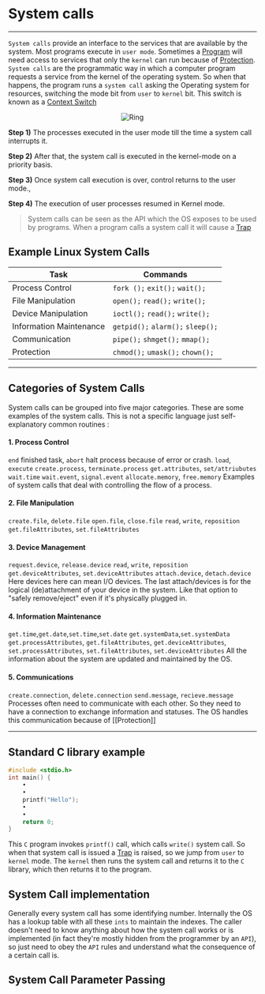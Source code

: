 # System calls
<hr>

`System calls` provide an interface to the services that are available by the system.  Most programs execute in `user mode`.
Sometimes a [Program](Program.md) will need access to services that only the `kernel` can run because of [Protection](Protection.md). 
`System calls` are the programmatic way in which a computer program requests a service from the kernel of the operating system.
So when that happens, the program runs a `system call` asking the Operating system for resources, switching the mode bit from `user` to `kernel` bit. 
This switch is known as a [Context Switch](Context_Switch.md)

<p align="center">
	<img src="https://www.guru99.com/images/1/121119_0451_SystemCalli3.png"
 alt="Ring">
</p>

**Step 1)** The processes executed in the user mode till the time a system call interrupts it. 

**Step 2)** After that, the system call is executed in the kernel-mode on a priority basis.

**Step 3)** Once system call execution is over, control returns to the user mode.,

**Step 4)** The execution of user processes resumed in Kernel mode.
>System calls can be seen as the API which the OS exposes to be used by programs. When a program calls a system call it will cause a [Trap](Trap.md)

## Example Linux System Calls

Task|Commands
------------ | ------------
Process Control | `fork ();` `exit();` `wait();` 
File Manipulation | `open();` `read();` `write();`
Device Manipulation | `ioctl();` `read();` `write();`
Information Maintenance | `getpid();` `alarm();` `sleep();`
Communication | `pipe();` `shmget();` `mmap();`
Protection | `chmod();` `umask();` `chown();`
<hr>

## Categories of System Calls
System calls can be grouped into five major categories. These are some examples of the system calls. This is not a specific language just self-explanatory common routines :

#### 1. Process Control
`end` finished task, `abort` halt process because of error or crash.
`load`, `execute`
`create.process`, `terminate.process`
`get.attributes`, `set/attriubutes`
`wait.time` 
`wait.event`, `signal.event`
`allocate.memory`, `free.memory`
Examples of system calls that deal with controlling the flow of a process.
#### 2. File Manipulation
`create.file`, `delete.file`
`open.file`, `close.file`
`read`, `write`, `reposition`
`get.fileAttributes`, `set.fileAttributes`
#### 3. Device Management
`request.device`, `release.device`
`read`, `write`, `reposition`
`get.deviceAttributes`, `set.deviceAttributes`
`attach.device`, `detach.device`
Here devices here can mean I/O devices. The last attach/devices is for the logical (de)attachment of your device in the system. Like that option to "safely remove/eject" even if it's physically plugged in.
#### 4. Information Maintenance
`get.time`,`get.date`,`set.time`,`set.date`
`get.systemData`,`set.systemData`
`get.processAttributes`, `get.fileAttributes`, `get.deviceAttributes`, `set.processAttributes`, `set.fileAttributes`, `set.deviceAttributes`
All the information about the system are updated and maintained by the OS. 
#### 5. Communications
`create.connection`, `delete.connection`
`send.message`, `recieve.message`
Processes often need to communicate with each other. So they need to have a connection to exchange information and statuses. The OS handles this communication because of [[Protection]]
<hr>

## Standard C library example
```c
#include <stdio.h>
int main() {
	•
	•
	printf("Hello");
	•
	•
	return 0;
}
```
This `C` program invokes `printf()` call, which calls `write()` system call. So when that system call is issued a [Trap](Trap.md) is raised, so we jump from `user` to `kernel` mode. The `kernel` then runs the system call and returns it to the `C` library, which then returns it to the program.

## System Call implementation
Generally every system call has some identifying number. Internally the OS has a lookup table with all these `ints` to maintain the indexes.
The caller doesn't need to know anything about how the system call works or is implemented (in fact they're mostly hidden from the programmer by an `API`), so just need to obey the `API` rules and understand what the consequence of a certain call is.

## System Call Parameter Passing
